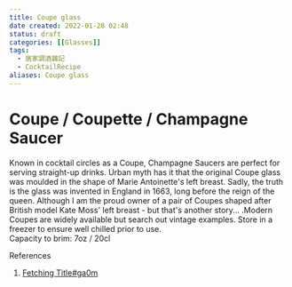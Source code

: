 ```yaml
---
title: Coupe glass
date created: 2022-01-28 02:48
status: draft
categories: [[Glasses]]
tags:
  - 居家調酒雜記
  - CocktailRecipe
aliases: Coupe glass
---
```

# Coupe / Coupette / Champagne Saucer

Known in cocktail circles as a Coupe, Champagne Saucers are perfect for serving straight-up drinks. Urban myth has it that the original Coupe glass was moulded in the shape of Marie Antoinette's left breast. Sadly, the truth is the glass was invented in England in 1663, long before the reign of the queen. Although I am the proud owner of a pair of Coupes shaped after British model Kate Moss' left breast - but that's another story... .Modern Coupes are widely available but search out vintage examples. Store in a freezer to ensure well chilled prior to use.  
Capacity to brim: 7oz / 20cl

References

1. [Fetching Title#ga0m](https://www.diffordsguide.com/g/1150/how-to-make-cocktails/cocktail-glassware)